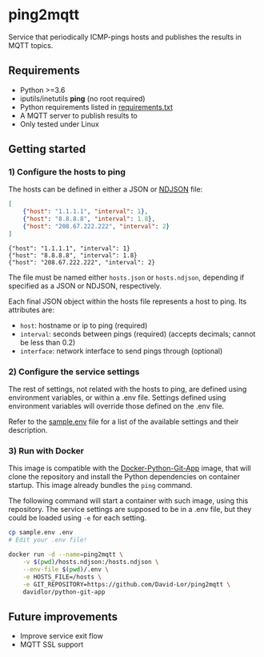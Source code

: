 # ping2mqtt

Service that periodically ICMP-pings hosts and publishes the results in MQTT topics.

## Requirements

- Python >=3.6
- iputils/inetutils **ping** (no root required)
- Python requirements listed in [requirements.txt](requirements.txt)
- A MQTT server to publish results to
- Only tested under Linux

## Getting started

### 1) Configure the hosts to ping

The hosts can be defined in either a JSON or [NDJSON](http://ndjson.org/) file:

```json
[
    {"host": "1.1.1.1", "interval": 1},
    {"host": "8.8.8.8", "interval": 1.8},
    {"host": "208.67.222.222", "interval": 2}
]
```

```ndjson
{"host": "1.1.1.1", "interval": 1}
{"host": "8.8.8.8", "interval": 1.8}
{"host": "208.67.222.222", "interval": 2}
```

The file must be named either `hosts.json` or `hosts.ndjson`, depending if specified as a JSON or NDJSON, respectively.

Each final JSON object within the hosts file represents a host to ping. Its attributes are:

- `host`: hostname or ip to ping (required)
- `interval`: seconds between pings (required) (accepts decimals; cannot be less than 0.2)
- `interface`: network interface to send pings through (optional)

### 2) Configure the service settings

The rest of settings, not related with the hosts to ping, are defined using environment variables, or within a .env file.
Settings defined using environment variables will override those defined on the .env file.

Refer to the [sample.env](sample.env) file for a list of the available settings and their description.

### 3) Run with Docker

This image is compatible with the [Docker-Python-Git-App](https://github.com/David-Lor/Docker-Python-Git-App) image, that will clone the repository and install the Python dependencies on container startup. This image already bundles the `ping` command.

The following command will start a container with such image, using this repository. The service settings are supposed to be in a .env file, but they could be loaded using `-e` for each setting.

```bash
cp sample.env .env
# Edit your .env file!

docker run -d --name=ping2mqtt \
    -v $(pwd)/hosts.ndjson:/hosts.ndjson \
    --env-file $(pwd)/.env \
    -e HOSTS_FILE=/hosts \
    -e GIT_REPOSITORY=https://github.com/David-Lor/ping2mqtt \
    davidlor/python-git-app
```

## Future improvements

- Improve service exit flow
- MQTT SSL support

